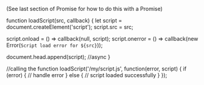 (See last section of Promise for how to do this with a Promise)


function loadScript(src, callback) {
  let script = document.createElement('script');
  script.src = src;
  
  script.onload = () => callback(null, script);
  script.onerror = () => callback(new Error(`Script load error for ${src}`));
 
  document.head.append(script); //async
}



//calling the function
loadScript('/my/script.js', function(error, script) {
  if (error) {
    // handle error
  } else {
    // script loaded successfully
  }
});
